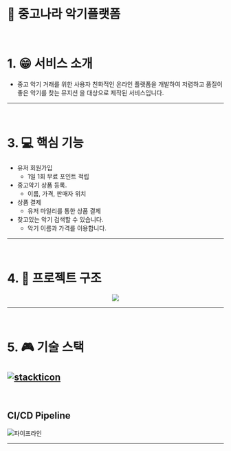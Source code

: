 # :musical_note: 중고나라 악기플랫폼
<br>



# 1. :grin: 서비스 소개
* 중고 악기 거래를 위한 사용자 친화적인 온라인 플랫폼을 개발하여 저렴하고 품질이 좋은 악기를 찾는 뮤지션
 을 대상으로  제작된 서비스입니다.
---
<br>



# 3. :computer: 핵심 기능
* 유저 회원가입
    * 1일 1회 무료 포인트 적립
* 중고악기 상품 등록.
    * 이름, 가격, 판매자 위치
* 상품 결제
   * 유저 마일리를 통한 상품 결제
* 찾고있는 악기 검색할 수 있습니다.
    * 악기 이름과 가격를 이용합니다.

---
<br>

# 4. :department_store: 프로젝트 구조
<p align="center"><img src="images/architecture.png"></p>

---
<br>

# 5. :video_game: 기술 스택
[![stackticon](https://firebasestorage.googleapis.com/v0/b/stackticon-81399.appspot.com/o/images%2F1704862539534?alt=media&token=11555bd0-8255-480b-9d6d-3f1b67593a94)](https://github.com/msdio/stackticon)
---
<br>

## CI/CD Pipeline
![파이프라인](https://github.com/RudySeo/gitflow_example/assets/78248966/4432526e-3391-4424-bee9-362e89583003)

---
<br>
